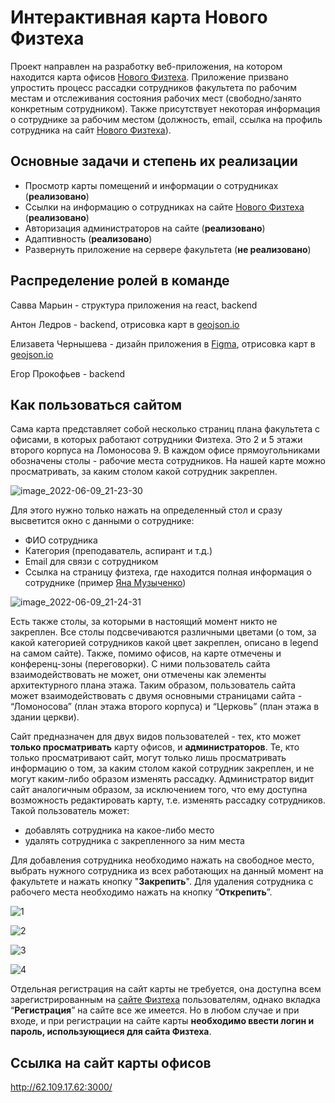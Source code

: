 # Интерактивная карта Нового Физтеха 

Проект направлен на разработку веб-приложения, на котором находится карта офисов [Нового Физтеха](https://physics.itmo.ru/ru). Приложение призвано упростить процесс рассадки сотрудников факультета по рабочим местам и отслеживания состояния рабочих мест (свободно/занято конкретным сотрудником). Также присутствует некоторая информация о сотруднике за рабочим местом (должность, email, ссылка на профиль сотрудника на сайт [Нового Физтеха](https://physics.itmo.ru/ru)).

## Основные задачи и степень их реализации
- Просмотр карты помещений и информации о сотрудниках (**реализовано**)
- Ссылки на информацию о сотрудниках на сайте [Нового Физтеха](https://physics.itmo.ru/ru) (**реализовано**)
- Авторизация администраторов на сайте (**реализовано**)
- Адаптивность (**реализовано**)
- Развернуть приложение на сервере факультета (**не реализовано**)

## Распределение ролей в команде
Савва Марьин - структура приложения на react, backend

Антон Ледров - backend, отрисовка карт в [geojson.io](http://geojson.io/#map=2/20.0/0.0)

Елизавета Чернышева - дизайн приложения в [Figma](https://www.figma.com/files/recent?fuid=1013871777027443973), отрисовка карт в  [geojson.io](http://geojson.io/#map=2/20.0/0.0)

Егор Прокофьев - backend

## Как пользоваться сайтом
Сама карта представляет собой несколько страниц плана факультета с офисами, в которых работают сотрудники Физтеха. Это 2 и 5 этажи второго корпуса на Ломоносова 9. В каждом офисе прямоугольниками обозначены столы - рабочие места сотрудников. На нашей карте можно просматривать, за каким столом какой сотрудник закреплен. 

![image_2022-06-09_21-23-30](https://user-images.githubusercontent.com/90752325/172917873-6a12ed8d-7a8f-422a-b341-374923c5af19.png)

Для этого нужно только нажать на определенный стол и сразу высветится окно с данными о сотруднике: 
- ФИО сотрудника
- Категория (преподаватель, аспирант и т.д.)
- Email для связи с сотрудником
- Ссылка на страницу физтеха, где находится полная информация о сотруднике (пример [Яна Музыченко](https://physics.itmo.ru/ru/personality/yana_muzychenko))

![image_2022-06-09_21-24-31](https://user-images.githubusercontent.com/90752325/172918091-fec2489c-58da-4e95-88b7-989d9a4953f2.png)


Есть также столы, за которыми в настоящий момент никто не закреплен. Все столы подсвечиваются различными цветами (о том, за какой категорией сотрудников какой цвет закреплен, описано в legend на самом сайте). Также, помимо офисов, на карте отмечены и конференц-зоны (переговорки). С ними пользователь сайта взаимодействовать не может, они отмечены как элементы архитектурного плана этажа. 
Таким образом, пользователь сайта может взаимодействовать с двумя основными страницами сайта - “Ломоносова” (план этажа второго корпуса) и “Церковь” (план этажа в здании церкви).

Сайт предназначен для двух видов пользователей - тех, кто может **только просматривать** карту офисов, и **администраторов**. 
Те, кто только просматривают сайт, могут только лишь просматривать информацию о том, за каким столом какой сотрудник закреплен, и не могут каким-либо образом изменять рассадку. 
Администратор видит сайт аналогичным образом, за исключением того, что ему доступна возможность редактировать карту, т.е. изменять рассадку сотрудников. Такой пользователь может:
- добавлять сотрудника на какое-либо место
- удалять сотрудника с закрепленного за ним места

Для добавления сотрудника необходимо нажать на свободное место, выбрать нужного сотрудника из всех работающих на данный момент на факультете и нажать кнопку "**Закрепить**". Для удаления сотрудника с рабочего места необходимо нажать на кнопку “**Открепить**”.

![1](https://user-images.githubusercontent.com/90752325/172918969-89eb0cf5-ccf6-4994-a1be-7bc012d80dc8.PNG)

![2](https://user-images.githubusercontent.com/90752325/172919046-c60753ab-9d48-4401-9863-266188ae377d.PNG)

![3](https://user-images.githubusercontent.com/90752325/172919095-1f2fc452-ec1f-49c9-b685-0bdb83783e5c.PNG)

![4](https://user-images.githubusercontent.com/90752325/172919144-ee844bb2-21ba-4dfa-8a0e-c221fafb4610.PNG)


Отдельная регистрация на сайт карты не требуется, она доступна всем зарегистрированным на [сайте Физтеха](https://physics.itmo.ru/ru) пользователям, однако вкладка “**Регистрация**” на сайте все же имеется. Но в любом случае и при входе, и при регистрации на сайте карты **необходимо ввести логин и пароль, использующиеся для сайта Физтеха**.


## Ссылка на сайт карты офисов
http://62.109.17.62:3000/
